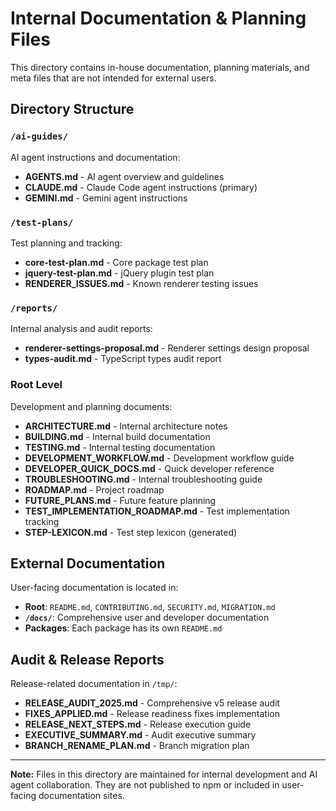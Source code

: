 # Internal Documentation & Planning Files

This directory contains in-house documentation, planning materials, and meta files that are not intended for external users.

## Directory Structure

### `/ai-guides/`
AI agent instructions and documentation:
- **AGENTS.md** - AI agent overview and guidelines
- **CLAUDE.md** - Claude Code agent instructions (primary)
- **GEMINI.md** - Gemini agent instructions

### `/test-plans/`
Test planning and tracking:
- **core-test-plan.md** - Core package test plan
- **jquery-test-plan.md** - jQuery plugin test plan
- **RENDERER_ISSUES.md** - Known renderer testing issues

### `/reports/`
Internal analysis and audit reports:
- **renderer-settings-proposal.md** - Renderer settings design proposal
- **types-audit.md** - TypeScript types audit report

### Root Level
Development and planning documents:
- **ARCHITECTURE.md** - Internal architecture notes
- **BUILDING.md** - Internal build documentation
- **TESTING.md** - Internal testing documentation
- **DEVELOPMENT_WORKFLOW.md** - Development workflow guide
- **DEVELOPER_QUICK_DOCS.md** - Quick developer reference
- **TROUBLESHOOTING.md** - Internal troubleshooting guide
- **ROADMAP.md** - Project roadmap
- **FUTURE_PLANS.md** - Future feature planning
- **TEST_IMPLEMENTATION_ROADMAP.md** - Test implementation tracking
- **STEP-LEXICON.md** - Test step lexicon (generated)

## External Documentation

User-facing documentation is located in:
- **Root**: `README.md`, `CONTRIBUTING.md`, `SECURITY.md`, `MIGRATION.md`
- **`/docs/`**: Comprehensive user and developer documentation
- **Packages**: Each package has its own `README.md`

## Audit & Release Reports

Release-related documentation in `/tmp/`:
- **RELEASE_AUDIT_2025.md** - Comprehensive v5 release audit
- **FIXES_APPLIED.md** - Release readiness fixes implementation
- **RELEASE_NEXT_STEPS.md** - Release execution guide
- **EXECUTIVE_SUMMARY.md** - Audit executive summary
- **BRANCH_RENAME_PLAN.md** - Branch migration plan

---

**Note:** Files in this directory are maintained for internal development and AI agent collaboration. They are not published to npm or included in user-facing documentation sites.
